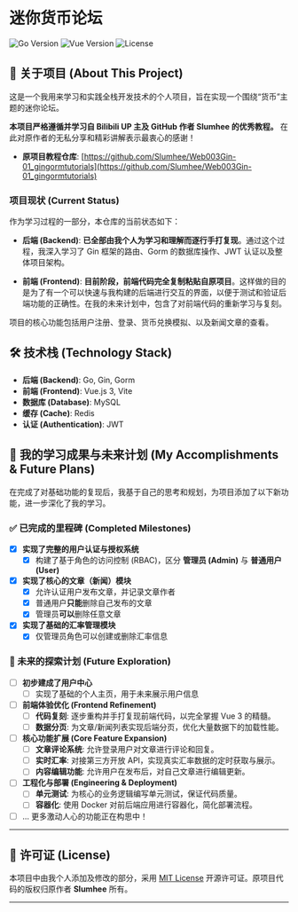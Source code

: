 # 迷你货币论坛

![Go Version](https://img.shields.io/badge/Go-1.22+-blue.svg)
![Vue Version](https://img.shields.io/badge/Vue-3.x-brightgreen.svg)
![License](https://img.shields.io/badge/License-MIT-green.svg)

## 📖 关于项目 (About This Project)

这是一个我用来学习和实践全栈开发技术的个人项目，旨在实现一个围绕“货币”主题的迷你论坛。

**本项目严格遵循并学习自 Bilibili UP 主及 GitHub 作者 Slumhee 的优秀教程。** 在此对原作者的无私分享和精彩讲解表示最衷心的感谢！

* **原项目教程仓库**: [https://github.com/Slumhee/Web003Gin-01_gingormtutorials](https://github.com/Slumhee/Web003Gin-01_gingormtutorials)

### 项目现状 (Current Status)

作为学习过程的一部分，本仓库的当前状态如下：

* **后端 (Backend)**: **已全部由我个人为学习和理解而逐行手打复现**。通过这个过程，我深入学习了 Gin 框架的路由、Gorm 的数据库操作、JWT 认证以及整体项目架构。

* **前端 (Frontend)**: **目前阶段，前端代码完全复制粘贴自原项目**。这样做的目的是为了有一个可以快速与我构建的后端进行交互的界面，以便于测试和验证后端功能的正确性。在我的未来计划中，包含了对前端代码的重新学习与复刻。

项目的核心功能包括用户注册、登录、货币兑换模拟、以及新闻文章的查看。

## 🛠️ 技术栈 (Technology Stack)

* **后端 (Backend)**: Go, Gin, Gorm
* **前端 (Frontend)**: Vue.js 3, Vite
* **数据库 (Database)**: MySQL
* **缓存 (Cache)**: Redis
* **认证 (Authentication)**: JWT

## 🚀 我的学习成果与未来计划 (My Accomplishments & Future Plans)

在完成了对基础功能的复现后，我基于自己的思考和规划，为项目添加了以下新功能，进一步深化了我的学习。

### ✅ 已完成的里程碑 (Completed Milestones)

-   [x] **实现了完整的用户认证与授权系统**
    -   [x] 构建了基于角色的访问控制 (RBAC)，区分 **管理员 (Admin)** 与 **普通用户 (User)**
-   [x] **实现了核心的文章（新闻）模块**
    -   [x] 允许认证用户发布文章，并记录文章作者
    -   [x] 普通用户**只能**删除自己发布的文章
    -   [x] 管理员**可以**删除任意文章
-   [x] **实现了基础的汇率管理模块**
    -   [x] 仅管理员角色可以创建或删除汇率信息

### 📝 未来的探索计划 (Future Exploration)
-   [ ] **初步建成了用户中心**
    -   [ ] 实现了基础的个人主页，用于未来展示用户信息
-   [ ] **前端体验优化 (Frontend Refinement)**
    -   [ ] **代码复刻**: 逐步重构并手打复现前端代码，以完全掌握 Vue 3 的精髓。
    -   [ ] **数据分页**: 为文章/新闻列表实现后端分页，优化大量数据下的加载性能。
-   [ ] **核心功能扩展 (Core Feature Expansion)**
    -   [ ] **文章评论系统**: 允许登录用户对文章进行评论和回复。
    -   [ ] **实时汇率**: 对接第三方开放 API，实现真实汇率数据的定时获取与展示。
    -   [ ] **内容编辑功能**: 允许用户在发布后，对自己文章进行编辑更新。
-   [ ] **工程化与部署 (Engineering & Deployment)**
    -   [ ] **单元测试**: 为核心的业务逻辑编写单元测试，保证代码质量。
    -   [ ] **容器化**: 使用 Docker 对前后端应用进行容器化，简化部署流程。
-   [ ] ... 更多激动人心的功能正在构思中！

---

## 📄 许可证 (License)

本项目中由我个人添加及修改的部分，采用 [MIT License](LICENSE) 开源许可证。原项目代码的版权归原作者 **Slumhee** 所有。

---